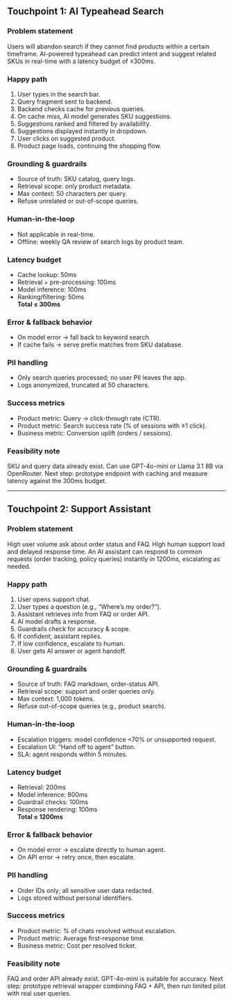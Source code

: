 ## Touchpoint 1: AI Typeahead Search

### Problem statement
Users will abandon search if they cannot find products within a certain timeframe. AI-powered typeahead can predict intent and suggest related SKUs in real-time with a latency budget of ≤300ms.
### Happy path
1. User types in the search bar.  
2. Query fragment sent to backend.  
3. Backend checks cache for previous queries.  
4. On cache miss, AI model generates SKU suggestions.  
5. Suggestions ranked and filtered by availability.  
6. Suggestions displayed instantly in dropdown.  
7. User clicks on suggested product.  
8. Product page loads, continuing the shopping flow.  

### Grounding & guardrails
- Source of truth: SKU catalog, query logs.  
- Retrieval scope: only product metadata.  
- Max context: 50 characters per query.  
- Refuse unrelated or out-of-scope queries.  

### Human-in-the-loop
- Not applicable in real-time.  
- Offline: weekly QA review of search logs by product team.  

### Latency budget
- Cache lookup: 50ms  
- Retrieval + pre-processing: 100ms  
- Model inference: 100ms  
- Ranking/filtering: 50ms  
**Total ≤ 300ms**  

### Error & fallback behavior
- On model error → fall back to keyword search.  
- If cache fails → serve prefix matches from SKU database.  

### PII handling
- Only search queries processed; no user PII leaves the app.  
- Logs anonymized, truncated at 50 characters.  

### Success metrics
- Product metric: Query → click-through rate (CTR).  
- Product metric: Search success rate (% of sessions with ≥1 click).  
- Business metric: Conversion uplift (orders / sessions).  

### Feasibility note
SKU and query data already exist. Can use GPT-4o-mini or Llama 3.1 8B via OpenRouter. Next step: prototype endpoint with caching and measure latency against the 300ms budget.


---

## Touchpoint 2: Support Assistant

### Problem statement
High user volume ask about order status and FAQ. High human support load and delayed response time. An AI assistant can respond to common requests (order tracking, policy queries) instantly in 1200ms, escalating as needed.
### Happy path
1. User opens support chat.  
2. User types a question (e.g., “Where’s my order?”).  
3. Assistant retrieves info from FAQ or order API.  
4. AI model drafts a response.  
5. Guardrails check for accuracy & scope.  
6. If confident, assistant replies.  
7. If low confidence, escalate to human.  
8. User gets AI answer or agent handoff.  

### Grounding & guardrails
- Source of truth: FAQ markdown, order-status API.  
- Retrieval scope: support and order queries only.  
- Max context: 1,000 tokens.  
- Refuse out-of-scope queries (e.g., product search).  

### Human-in-the-loop
- Escalation triggers: model confidence <70% or unsupported request.  
- Escalation UI: “Hand off to agent” button.  
- SLA: agent responds within 5 minutes.  

### Latency budget
- Retrieval: 200ms  
- Model inference: 800ms  
- Guardrail checks: 100ms  
- Response rendering: 100ms  
**Total ≤ 1200ms**  

### Error & fallback behavior
- On model error → escalate directly to human agent.  
- On API error → retry once, then escalate.  

### PII handling
- Order IDs only; all sensitive user data redacted.  
- Logs stored without personal identifiers.  

### Success metrics
- Product metric: % of chats resolved without escalation.  
- Product metric: Average first-response time.  
- Business metric: Cost per resolved ticket.  

### Feasibility note
FAQ and order API already exist. GPT-4o-mini is suitable for accuracy. Next step: prototype retrieval wrapper combining FAQ + API, then run limited pilot with real user queries.
